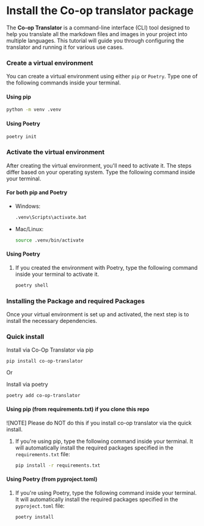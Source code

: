 # Install the Co-op translator package

The **Co-op Translator** is a command-line interface (CLI) tool designed to help you translate all the markdown files and images in your project into multiple languages. This tutorial will guide you through configuring the translator and running it for various use cases.

### Create a virtual environment

You can create a virtual environment using either `pip` or `Poetry`. Type one of the following commands inside your terminal.

#### Using pip

```bash
python -m venv .venv
```

#### Using Poetry

```bash
poetry init
```

### Activate the virtual environment

After creating the virtual environment, you'll need to activate it. The steps differ based on your operating system. Type the following command inside your terminal.

#### For both pip and Poetry

- Windows:

    ```bash
    .venv\Scripts\activate.bat
    ```

- Mac/Linux:

    ```bash
    source .venv/bin/activate
    ```

#### Using Poetry

1. If you created the environment with Poetry, type the following command inside your terminal to activate it.

    ```bash
    poetry shell
    ```

### Installing the Package and required Packages

Once your virtual environment is set up and activated, the next step is to install the necessary dependencies.

### Quick install

Install via Co-Op Translator via pip

```
pip install co-op-translator
```
Or 

Install via poetry
```
poetry add co-op-translator
```

#### Using pip (from requirements.txt) if you clone this repo 

![NOTE] Please do NOT do this if you install co-op translator via the quick install.

1. If you're using pip, type the following command inside your terminal. It will automatically install the required packages specified in the `requirements.txt` file:

    ```bash
    pip install -r requirements.txt
    ```

#### Using Poetry (from pyproject.toml)

1. If you're using Poetry, type the following command inside your terminal. It will automatically install the required packages specified in the `pyproject.toml` file:

    ```bash
    poetry install
    ```
